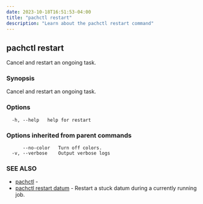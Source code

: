 ```yaml
---
date: 2023-10-18T16:51:53-04:00
title: "pachctl restart"
description: "Learn about the pachctl restart command"
---
```


## pachctl restart

Cancel and restart an ongoing task.

### Synopsis

Cancel and restart an ongoing task.

### Options

```
  -h, --help   help for restart
```

### Options inherited from parent commands

```
      --no-color   Turn off colors.
  -v, --verbose    Output verbose logs
```

### SEE ALSO

* [pachctl](../pachctl)	 - 
* [pachctl restart datum](../pachctl_restart_datum)	 - Restart a stuck datum during a currently running job.

